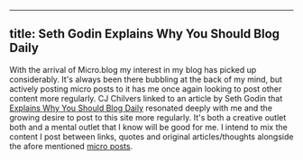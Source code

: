 
---
title: Seth Godin Explains Why You Should Blog Daily
---
With the arrival of Micro.blog my interest in my blog has picked up considerably. It's always been there bubbling at the back of my mind, but actively posting micro posts to it has me once again looking to post other content more regularly. CJ Chilvers linked to an article by Seth Godin that <a href="https://www.cjchilvers.com/blog/seth-godin-explains-why-you-should-blog-daily">Explains Why You Should Blog Daily</a> resonated deeply with me and the growing desire to post to this site more regularly. It's both a creative outlet both and a mental outlet that I know will be good for me. I intend to mix the content I post between links, quotes and original articles/thoughts alongside the afore mentioned <a href="https://micro.blog/philbowell" title="My Micro.blog">micro posts</a>.
